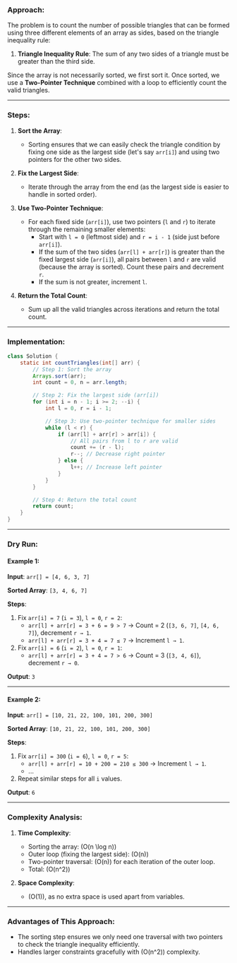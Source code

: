 ### Approach:

The problem is to count the number of possible triangles that can be formed using three different elements of an array as sides, based on the triangle inequality rule:
1. **Triangle Inequality Rule**: The sum of any two sides of a triangle must be greater than the third side.

Since the array is not necessarily sorted, we first sort it. Once sorted, we use a **Two-Pointer Technique** combined with a loop to efficiently count the valid triangles.

---

### Steps:

1. **Sort the Array**:
   - Sorting ensures that we can easily check the triangle condition by fixing one side as the largest side (let's say `arr[i]`) and using two pointers for the other two sides.

2. **Fix the Largest Side**:
   - Iterate through the array from the end (as the largest side is easier to handle in sorted order).

3. **Use Two-Pointer Technique**:
   - For each fixed side (`arr[i]`), use two pointers (`l` and `r`) to iterate through the remaining smaller elements:
     - Start with `l = 0` (leftmost side) and `r = i - 1` (side just before `arr[i]`).
     - If the sum of the two sides (`arr[l] + arr[r]`) is greater than the fixed largest side (`arr[i]`), all pairs between `l` and `r` are valid (because the array is sorted). Count these pairs and decrement `r`.
     - If the sum is not greater, increment `l`.

4. **Return the Total Count**:
   - Sum up all the valid triangles across iterations and return the total count.

---

### Implementation:

```java
class Solution {
    static int countTriangles(int[] arr) {
        // Step 1: Sort the array
        Arrays.sort(arr);
        int count = 0, n = arr.length;

        // Step 2: Fix the largest side (arr[i])
        for (int i = n - 1; i >= 2; --i) {
            int l = 0, r = i - 1;

            // Step 3: Use two-pointer technique for smaller sides
            while (l < r) {
                if (arr[l] + arr[r] > arr[i]) {
                    // All pairs from l to r are valid
                    count += (r - l);
                    r--; // Decrease right pointer
                } else {
                    l++; // Increase left pointer
                }
            }
        }

        // Step 4: Return the total count
        return count;
    }
}
```

---

### Dry Run:

#### Example 1:
**Input**: `arr[] = [4, 6, 3, 7]`

**Sorted Array**: `[3, 4, 6, 7]`

**Steps**:
1. Fix `arr[i] = 7` (`i = 3`), `l = 0`, `r = 2`:
   - `arr[l] + arr[r] = 3 + 6 = 9 > 7` → Count = 2 (`[3, 6, 7]`, `[4, 6, 7]`), decrement `r → 1`.
   - `arr[l] + arr[r] = 3 + 4 = 7 ≤ 7` → Increment `l → 1`.
2. Fix `arr[i] = 6` (`i = 2`), `l = 0`, `r = 1`:
   - `arr[l] + arr[r] = 3 + 4 = 7 > 6` → Count = 3 (`[3, 4, 6]`), decrement `r → 0`.

**Output**: `3`

---

#### Example 2:
**Input**: `arr[] = [10, 21, 22, 100, 101, 200, 300]`

**Sorted Array**: `[10, 21, 22, 100, 101, 200, 300]`

**Steps**:
1. Fix `arr[i] = 300` (`i = 6`), `l = 0`, `r = 5`:
   - `arr[l] + arr[r] = 10 + 200 = 210 ≤ 300` → Increment `l → 1`.
   - ...
2. Repeat similar steps for all `i` values.

**Output**: `6`

---

### Complexity Analysis:

1. **Time Complexity**:
   - Sorting the array: \(O(n \log n)\)
   - Outer loop (fixing the largest side): \(O(n)\)
   - Two-pointer traversal: \(O(n)\) for each iteration of the outer loop.
   - Total: \(O(n^2)\)

2. **Space Complexity**:
   - \(O(1)\), as no extra space is used apart from variables.

---

### Advantages of This Approach:
- The sorting step ensures we only need one traversal with two pointers to check the triangle inequality efficiently.
- Handles larger constraints gracefully with \(O(n^2)\) complexity.